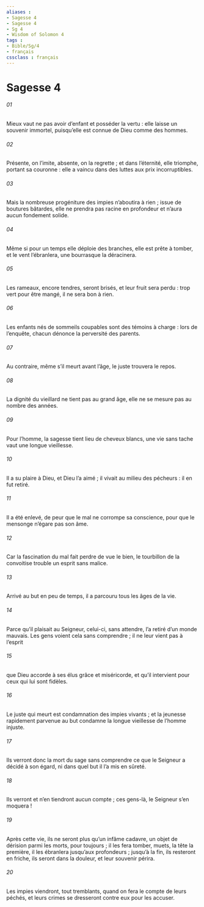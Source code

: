 ```yaml
---
aliases : 
- Sagesse 4
- Sagesse 4
- Sg 4
- Wisdom of Solomon 4
tags : 
- Bible/Sg/4
- français
cssclass : français
---
```


# Sagesse 4

###### 01
Mieux vaut ne pas avoir d’enfant
et posséder la vertu :
elle laisse un souvenir immortel,
puisqu’elle est connue de Dieu comme des hommes.
###### 02
Présente, on l’imite,
absente, on la regrette ;
et dans l’éternité, elle triomphe, portant sa couronne :
elle a vaincu dans des luttes aux prix incorruptibles.
###### 03
Mais la nombreuse progéniture des impies n’aboutira à rien ;
issue de boutures bâtardes,
elle ne prendra pas racine en profondeur
et n’aura aucun fondement solide.
###### 04
Même si pour un temps elle déploie des branches,
elle est prête à tomber, et le vent l’ébranlera,
une bourrasque la déracinera.
###### 05
Les rameaux, encore tendres, seront brisés,
et leur fruit sera perdu :
trop vert pour être mangé,
il ne sera bon à rien.
###### 06
Les enfants nés de sommeils coupables
sont des témoins à charge :
lors de l’enquête, chacun dénonce la perversité des parents.
###### 07
Au contraire, même s’il meurt avant l’âge,
le juste trouvera le repos.
###### 08
La dignité du vieillard ne tient pas au grand âge,
elle ne se mesure pas au nombre des années.
###### 09
Pour l’homme, la sagesse tient lieu de cheveux blancs,
une vie sans tache vaut une longue vieillesse.
###### 10
Il a su plaire à Dieu, et Dieu l’a aimé ;
il vivait au milieu des pécheurs : il en fut retiré.
###### 11
Il a été enlevé,
de peur que le mal ne corrompe sa conscience,
pour que le mensonge n’égare pas son âme.
###### 12
Car la fascination du mal fait perdre de vue le bien,
le tourbillon de la convoitise trouble un esprit sans malice.
###### 13
Arrivé au but en peu de temps,
il a parcouru tous les âges de la vie.
###### 14
Parce qu’il plaisait au Seigneur,
celui-ci, sans attendre, l’a retiré d’un monde mauvais.
Les gens voient cela sans comprendre ;
il ne leur vient pas à l’esprit
###### 15
que Dieu accorde à ses élus grâce et miséricorde,
et qu’il intervient pour ceux qui lui sont fidèles.
###### 16
Le juste qui meurt est condamnation des impies vivants ;
et la jeunesse rapidement parvenue au but
condamne la longue vieillesse de l’homme injuste.
###### 17
Ils verront donc la mort du sage
sans comprendre ce que le Seigneur a décidé à son égard,
ni dans quel but il l’a mis en sûreté.
###### 18
Ils verront et n’en tiendront aucun compte ;
ces gens-là, le Seigneur s’en moquera !
###### 19
Après cette vie, ils ne seront plus qu’un infâme cadavre,
un objet de dérision parmi les morts, pour toujours ;
il les fera tomber, muets, la tête la première,
il les ébranlera jusqu’aux profondeurs ;
jusqu’à la fin, ils resteront en friche,
ils seront dans la douleur,
et leur souvenir périra.
###### 20
Les impies viendront, tout tremblants,
quand on fera le compte de leurs péchés,
et leurs crimes se dresseront contre eux pour les accuser.
